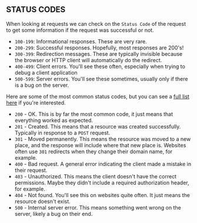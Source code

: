 ## STATUS CODES

When looking at requests we can check on the `Status Code` of the request to get some information if the request was successful or not.

- `100-199`: Informational responses. These are very rare.
- `200-299`: Successful responses. Hopefully, most responses are 200's!
- `300-399`: Redirection messages. These are typically invisible because the browser or HTTP client will automatically do the redirect.
- `400-499`: Client errors. You'll see these often, especially when trying to debug a client application
- `500-599`: Server errors. You'll see these sometimes, usually only if there is a bug on the server.

Here are some of the most common status codes, but you can see a [full list here](https://developer.mozilla.org/en-US/docs/Web/HTTP/Status) if you're interested.

- `200` - OK. This is by far the most common code, it just means that everything worked as expected.
- `201` - Created. This means that a resource was created successfully. Typically in response to a `POST` request.
- `301` - Moved permanently. This means the resource was moved to a new place, and the response will include where that new place is. Websites often use `301` redirects when they change their domain name, for example.
- `400` - Bad request. A general error indicating the client made a mistake in their request.
- `403` - Unauthorized. This means the client doesn't have the correct permissions. Maybe they didn't include a required authorization header, for example.
- `404` - Not found. You'll see this on websites quite often. It just means the resource doesn't exist.
- `500` - Internal server error. This means something went wrong on the server, likely a bug on their end.